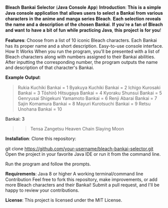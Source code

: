 𝐁𝐥𝐞𝐚𝐜𝐡 𝐁𝐚𝐧𝐤𝐚𝐢 𝐒𝐞𝐥𝐞𝐜𝐭𝐨𝐫 (𝐉𝐚𝐯𝐚 𝐂𝐨𝐧𝐬𝐨𝐥𝐞 𝐀𝐩𝐩)
𝐈𝐧𝐭𝐫𝐨𝐝𝐮𝐜𝐭𝐢𝐨𝐧:
𝐓𝐡𝐢𝐬 𝐢𝐬 𝐚 𝐬𝐢𝐦𝐩𝐥𝐞 𝐉𝐚𝐯𝐚 𝐜𝐨𝐧𝐬𝐨𝐥𝐞 𝐚𝐩𝐩𝐥𝐢𝐜𝐚𝐭𝐢𝐨𝐧 𝐭𝐡𝐚𝐭 𝐚𝐥𝐥𝐨𝐰𝐬 𝐮𝐬𝐞𝐫𝐬 𝐭𝐨 𝐬𝐞𝐥𝐞𝐜𝐭 𝐚 𝐁𝐚𝐧𝐤𝐚𝐢 𝐟𝐫𝐨𝐦 𝐯𝐚𝐫𝐢𝐨𝐮𝐬 𝐜𝐡𝐚𝐫𝐚𝐜𝐭𝐞𝐫𝐬 𝐢𝐧 𝐭𝐡𝐞 𝐚𝐧𝐢𝐦𝐞 𝐚𝐧𝐝 𝐦𝐚𝐧𝐠𝐚 𝐬𝐞𝐫𝐢𝐞𝐬 𝐁𝐥𝐞𝐚𝐜𝐡. 𝐄𝐚𝐜𝐡 𝐬𝐞𝐥𝐞𝐜𝐭𝐢𝐨𝐧 𝐫𝐞𝐯𝐞𝐚𝐥𝐬 𝐭𝐡𝐞 𝐧𝐚𝐦𝐞 𝐚𝐧𝐝 𝐚 𝐝𝐞𝐬𝐜𝐫𝐢𝐩𝐭𝐢𝐨𝐧 𝐨𝐟 𝐭𝐡𝐞 𝐜𝐡𝐨𝐬𝐞𝐧 𝐁𝐚𝐧𝐤𝐚𝐢. 𝐈𝐟 𝐲𝐨𝐮'𝐫𝐞 𝐚 𝐟𝐚𝐧 𝐨𝐟 𝐁𝐥𝐞𝐚𝐜𝐡 𝐚𝐧𝐝 𝐰𝐚𝐧𝐭 𝐭𝐨 𝐡𝐚𝐯𝐞 𝐚 𝐛𝐢𝐭 𝐨𝐟 𝐟𝐮𝐧 𝐰𝐡𝐢𝐥𝐞 𝐩𝐫𝐚𝐜𝐭𝐢𝐜𝐢𝐧𝐠 𝐉𝐚𝐯𝐚, 𝐭𝐡𝐢𝐬 𝐩𝐫𝐨𝐣𝐞𝐜𝐭 𝐢𝐬 𝐟𝐨𝐫 𝐲𝐨𝐮!

𝐅𝐞𝐚𝐭𝐮𝐫𝐞𝐬:
Choose from a list of 10 iconic Bleach characters.
Each Bankai has its proper name and a short description.
Easy-to-use console interface.
How It Works
When you run the program, you'll be presented with a list of Bleach characters along with numbers assigned to their Bankai abilities. After inputting the corresponding number, the program outputs the name and description of that character's Bankai.

𝐄𝐱𝐚𝐦𝐩𝐥𝐞 𝐎𝐮𝐭𝐩𝐮𝐭:
>Rukia Kuchiki Bankai = 1
Byakuya Kuchiki Bankai = 2
Ichigo Kurosaki Bankai = 3
Tōshirō Hitsugaya Bankai = 4
Kyoraku Shunsui Bankai = 5
Genryusai Shigekuni Yamamoto Bankai = 6
Renji Abarai Bankai = 7
Sajin Komamura Bankai = 8
Mayuri Kurotsuchi Bankai = 9
Retsu Unohana Bankai = 10

 Bankai: 3

>>Tensa Zangetsu
Heaven Chain Slaying Moon

𝐈𝐧𝐬𝐭𝐚𝐥𝐥𝐚𝐭𝐢𝐨𝐧:
Clone this repository:

git clone https://github.com/your-username/bleach-bankai-selector.git
Open the project in your favorite Java IDE or run it from the command line.

Run the program and follow the prompts.

𝐑𝐞𝐪𝐮𝐢𝐫𝐞𝐦𝐞𝐧𝐭𝐬:
Java 8 or higher
A working terminal/command line
Contribution
Feel free to fork this repository, make improvements, or add more Bleach characters and their Bankai! Submit a pull request, and I'll be happy to review your contributions.

𝐋𝐢𝐜𝐞𝐧𝐬𝐞:
This project is licensed under the MIT License.
